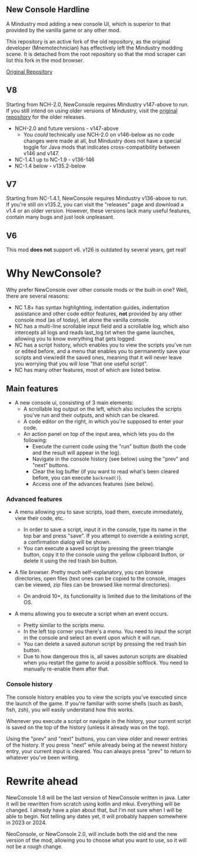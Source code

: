 ## New Console Hardline
A Mindustry mod adding a new console UI, which is superior to that provided by the vanilla game or any other mod.

This repository is an active fork of the old repository, as the original developer (Mnemotechnician) has effectively left the Mindustry modding scene. It is detached from the root repository so that the mod scraper can list this fork in the mod browser.

[Original Repository](https://github.com/Mnemotechnician/new-console)

## V8
Starting from NCH-2.0, NewConsole requires Mindustry v147-above to run.
If you still intend on using older versions of Mindustry, visit the [original repository](https://github.com/Mnemotechnician/new-console) for the older releases.

- NCH-2.0 and future versions - v147-above
  * You *could* technically use NCH-2.0 on v146-below as no code changes were made at all, but Mindustry does not have a special toggle for Java mods that indicates cross-compatibility between v146 and v147.
- NC-1.4.1 up to NC-1.9 - v136-146
- NC-1.4 below - v135.2-below

## V7
Starting from NC-1.4.1, NewConsole requires Mindustry v136-above to run.
If you're still on v135.2, you can visit the "releases" page and download a v1.4 or an older version.
However, these versions lack many useful features, contain many bugs and just look unpleasant.

## V6
This mod __does not__ support v6. v126 is outdated by several years, get real!

# Why NewConsole?
Why prefer NewConsole over other console mods or the built-in one? Well, there are several reasons:
* NC 1.8+ has syntax highlighting, indentation guides, indentation assistance and other code editor features,
  __not__ provided by any other console mod (as of today), let alone the vanilla console.
* NC has a multi-line scrollable input field and a scrollable log, which also intercepts all logs
  and reads last_log.txt when the game launches, allowing you to know everything that gets logged.
* NC has a script history, which enables you to view the scripts you've run or edited before,
  and a menu that enables you to permanently save your scripts and view/edit the saved ones,
  meaning that it will never leave you worrying that you will lose "that one useful script".
* NC has many other features, most of which are listed below.

## Main features
* A new console ui, consisting of 3 main elements:
    * A scrollable log output on the left, which also includes the scripts you've run and their outputs, and which can be cleared.
    * A code editor on the right, in which you're supposed to enter your code.
    * An action panel on top of the input area, which lets you do the following:
        * Execute the current code using the "run" button (both the code and the result will appear in the log).
        * Navigate in the console history (see below) using the "prev" and "next" buttons.
        * Clear the log buffer (if you want to read what's been cleared before, you can execute `backread()`).
        * Access one of the advances features (see below).

### Advanced features
* A menu allowing you to save scripts, load them, execute immediately, view their code, etc.
    * In order to save a script, input it in the console, type its name in the top bar and press "save". If you attempt to override a existing script, a confirmation dialog will be shown.
    * You can execute a saved script by pressing the green triangle button, copy it to the console using the yellow clipboard button, or delete it using the red trash bin button.

* A file browser. Pretty much self-explanatory, you can browse directories, open files (text ones can be copied to the console, images can be viewed, zip files can be browsed like normal directories).
    * On android 10+, its functionality is limited due to the limitations of the OS.

* A menu allowing you to execute a script when an event occurs.
    * Pretty similar to the scripts menu.
    * In the left top corner you there's a menu. You need to input the script in the console and select an event upon which it will run.
    * You can delete a saved autorun script by pressing the red trash bin button.
    * Due to how dangerous this is, all saves autorun scripts are disabled when you restart the game to avoid a possible softlock. You need to manually re-enable them after that.


### Console history
The console history enables you to view the scripts you've executed since the launch of the game.
If you're familiar with some shells (such as bash, fish, zsh), you will easily understand how this works.

Whenever you execute a script or navigate in the history, your current script is saved on the top of the history (unless it already was on the top).

Using the "prev" and "next" buttons, you can view older and newer entries of the history.
If you press "next" while already being at the newest history entry, your current input is cleared. 
You can always press "prev" to return to whatever you've been writing.

# Rewrite ahead
NewConsole 1.8 will be the last version of NewConsole written in java.
Later it will be rewritten from scratch using kotlin and mkui. Everything will be changed.
I already have a plan about that, but I'm not sure when I will be able to begin.
Not telling any dates yet, it will probably happen somewhere in 2023 or 2024.

NeoConsole, or NewConsole 2.0, will include both the old and the new version of the mod,
allowing you to choose what you want to use, so it will not be a rough change.
